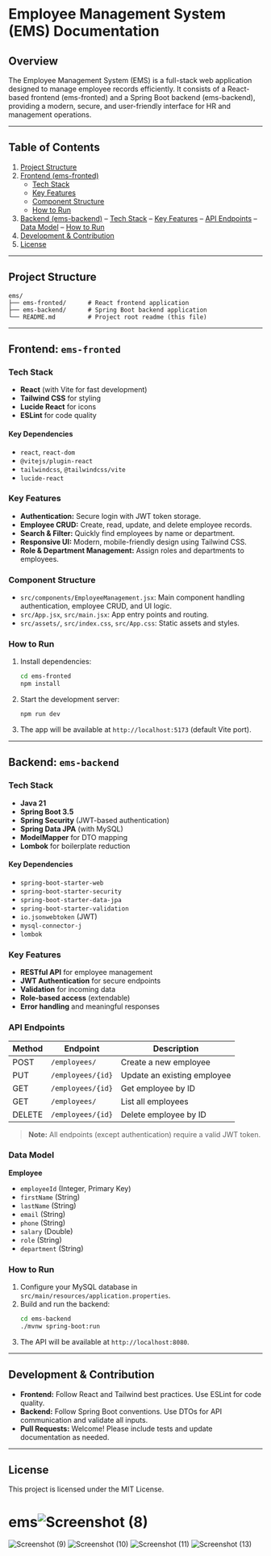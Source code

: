 # Employee Management System (EMS) Documentation

## Overview

The Employee Management System (EMS) is a full-stack web application designed to manage employee records efficiently. It consists of a React-based frontend (ems-fronted) and a Spring Boot backend (ems-backend), providing a modern, secure, and user-friendly interface for HR and management operations.

---

## Table of Contents

1. [Project Structure](#project-structure)
2. [Frontend (ems-fronted)](#frontend-ems-fronted)
   - [Tech Stack](#frontend-tech-stack)
   - [Key Features](#frontend-key-features)
   - [Component Structure](#frontend-component-structure)
   - [How to Run](#frontend-how-to-run)
3. [Backend (ems-backend)](#backend-ems-backend)
   – [Tech Stack](#backend-tech-stack)
   – [Key Features](#backend-key-features)
   – [API Endpoints](#backend-api-endpoints)
   – [Data Model](#backend-data-model)
   – [How to Run](#backend-how-to-run)
4. [Development & Contribution](#development--contribution)
5. [License](#license)

---

## Project Structure

```
ems/
├── ems-fronted/      # React frontend application
├── ems-backend/      # Spring Boot backend application
└── README.md         # Project root readme (this file)
```

---

## Frontend: `ems-fronted`

### Tech Stack

- **React** (with Vite for fast development)
- **Tailwind CSS** for styling
- **Lucide React** for icons
- **ESLint** for code quality

#### Key Dependencies

- `react`, `react-dom`
- `@vitejs/plugin-react`
- `tailwindcss`, `@tailwindcss/vite`
- `lucide-react`

### Key Features

- **Authentication:** Secure login with JWT token storage.
- **Employee CRUD:** Create, read, update, and delete employee records.
- **Search & Filter:** Quickly find employees by name or department.
- **Responsive UI:** Modern, mobile-friendly design using Tailwind CSS.
- **Role & Department Management:** Assign roles and departments to employees.

### Component Structure

- `src/components/EmployeeManagement.jsx`: Main component handling authentication, employee CRUD, and UI logic.
- `src/App.jsx`, `src/main.jsx`: App entry points and routing.
- `src/assets/`, `src/index.css`, `src/App.css`: Static assets and styles.

### How to Run

1. Install dependencies:
   ```bash
   cd ems-fronted
   npm install
   ```
2. Start the development server:
   ```bash
   npm run dev
   ```
3. The app will be available at `http://localhost:5173` (default Vite port).

---

## Backend: `ems-backend`

### Tech Stack

- **Java 21**
- **Spring Boot 3.5**
- **Spring Security** (JWT-based authentication)
- **Spring Data JPA** (with MySQL)
- **ModelMapper** for DTO mapping
- **Lombok** for boilerplate reduction

#### Key Dependencies

- `spring-boot-starter-web`
- `spring-boot-starter-security`
- `spring-boot-starter-data-jpa`
- `spring-boot-starter-validation`
- `io.jsonwebtoken` (JWT)
- `mysql-connector-j`
- `lombok`

### Key Features

- **RESTful API** for employee management
- **JWT Authentication** for secure endpoints
- **Validation** for incoming data
- **Role-based access** (extendable)
- **Error handling** and meaningful responses

### API Endpoints

| Method | Endpoint           | Description                    |
|--------|--------------------|--------------------------------|
| POST   | `/employees/`      | Create a new employee          |
| PUT    | `/employees/{id}`  | Update an existing employee    |
| GET    | `/employees/{id}`  | Get employee by ID             |
| GET    | `/employees/`      | List all employees             |
| DELETE | `/employees/{id}`  | Delete employee by ID          |

> **Note:** All endpoints (except authentication) require a valid JWT token.

### Data Model

**Employee**
- `employeeId` (Integer, Primary Key)
- `firstName` (String)
- `lastName` (String)
- `email` (String)
- `phone` (String)
- `salary` (Double)
- `role` (String)
- `department` (String)

### How to Run

1. Configure your MySQL database in `src/main/resources/application.properties`.
2. Build and run the backend:
   ```bash
   cd ems-backend
   ./mvnw spring-boot:run
   ```
3. The API will be available at `http://localhost:8080`.

---

## Development & Contribution

- **Frontend:** Follow React and Tailwind best practices. Use ESLint for code quality.
- **Backend:** Follow Spring Boot conventions. Use DTOs for API communication and validate all inputs.
- **Pull Requests:** Welcome! Please include tests and update documentation as needed.

---

## License

This project is licensed under the MIT License.



# ems![Screenshot (8)](https://github.com/user-attachments/assets/dbfd1f9c-98b6-473a-b461-e4bce0c8cee2)
![Screenshot (9)](https://github.com/user-attachments/assets/cf3dfab4-c5d2-41fc-af72-d5a0a9a284fa)
![Screenshot (10)](https://github.com/user-attachments/assets/765d7dc0-e0b4-4d50-b299-2f75b341f12f)
![Screenshot (11)](https://github.com/user-attachments/assets/047c5c81-843d-4fc4-bfa8-2ac65201bb77)
![Screenshot (13)](https://github.com/user-attachments/assets/c44cc066-3b54-41a4-adee-3030ce842ed2)
